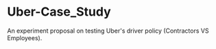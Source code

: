 # Uber-Case_Study

An experiment proposal on testing Uber's driver policy (Contractors VS Employees).
